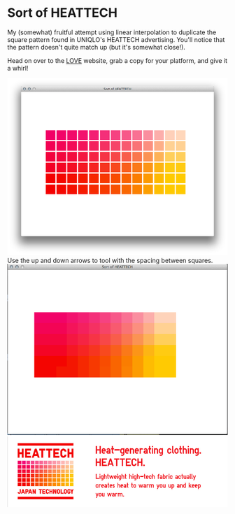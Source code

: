 # Sort of HEATTECH

My (somewhat) fruitful attempt using linear interpolation to duplicate
the square pattern found in UNIQLO's HEATTECH advertising. You'll notice
that the pattern doesn't quite match up (but it's somewhat close!).

Head on over to the [LOVE](http://love2d.org) website, grab a copy for
your platform, and give it a whirl!


![](pics/sortof_heattech_grid.png) 
Use the up and down arrows to tool with the spacing between squares.
![](pics/sortof_heattech_grid.gif) 
![](pics/heattech_grid.jpg) 
